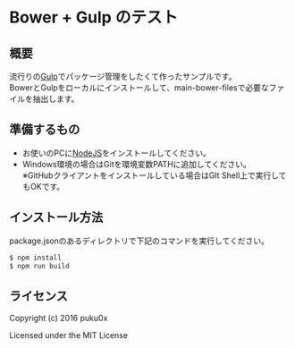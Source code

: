 # Bower + Gulp のテスト

## 概要
流行りの[Gulp](http://gulpjs.com/)でパッケージ管理をしたくて作ったサンプルです。<br>
BowerとGulpをローカルにインストールして、main-bower-filesで必要なファイルを抽出します。

## 準備するもの
- お使いのPCに[NodeJS](https://nodejs.org/)をインストールしてください。
- Windows環境の場合はGitを環境変数PATHに追加してください。<br>
※GitHubクライアントをインストールしている場合はGIt Shell上で実行してもOKです。

## インストール方法
package.jsonのあるディレクトリで下記のコマンドを実行してください。

```sh
$ npm install
$ npm run build
```

## ライセンス

Copyright (c) 2016 puku0x

Licensed under the MIT License
